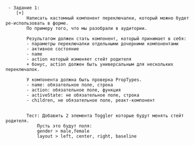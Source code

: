 	 - Задание 1:
        [+]
            Написать кастомный компонент переключалки, который можно будет ре-использовать в форме.
            По примеру того, что мы разобрали в аудитории.

            Результатом должен стать компонент, который принимает в себя:
            - параметры переключалки отдельными дочерними компонентами
            - активное состояние
            - name
            - action который изменяет стейт родителя
            + бонус, action должен быть универсальным для нескольких переключалок.

            У компонента должна быть проверка PropTypes.
            - name: обязательное поле, строка
            - action: обязательное поле, функция
            - activeState: не обязательное поле, строка
            - children, не обязательное поле, реакт-компонент


            Тест: Добавить 2 элемента Toggler которые будут менять стейт родителя.
                Пусть это будут поля:
                gender > male,female
                layout > left, center, right, baseline
